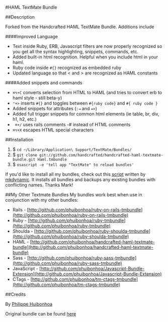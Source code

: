 #HAML TextMate Bundle

##Description

Forked from the Handcrafted HAML TextMate Bundle.  Additions include

####Improved Language
 * Text inside Ruby, ERB, Javascript filters are now properly recognized so you get all the syntax highlighting, snippets, commands, etc.
 * Added built-in html recognition. Helpful when you include html in your haml.
 * Ruby code inside <code>#{}</code> recognized as embedded ruby
 * Updated language so that < and > are recognized as HAML constants

####Added snippets and commands
 * <code>⌘⌥+C</code> converts selection from HTML to HAML (and tries to convert erb to haml style - still beta-y)
 * <code>⌃+></code> inserts <code>#{}</code> and toggles between <code>#{ruby code}</code> and <code>#{ ruby code }</code>
 * Added snippets for attributes (<code>:⇥</code> and <code>=></code>)
 * Added full trigger snippets for common html elements (ie table, br, div, h1, h2, etc.)
 * <code> ⌘+/</code> uses rails comments -# instead of HTML comments
 * <code>⌘⌥+X</code> escapes HTML special characters

##Installation

1. $ `cd ~/Library/Application\ Support/TextMate/Bundles/`
2. $ `git clone git://github.com/handcrafted/handcrafted-haml-textmate-bundle.git Haml.tmbundle`
3. $ `osascript -e 'tell app "TextMate" to reload bundles'`

If you'd like to install all my bundles, check out this [script](http://gist.github.com/443129) written by [mkdynamic](http://github.com/mkdynamic).  It installs all bundles and backups any existing bundles with conflicting names.  Thanks Mark!
 
##My Other Textmate Bundles
My bundles work best when use in conjunction with my other bundles:

 * Rails - [http://github.com/phuibonhoa/ruby-on-rails-tmbundle](http://github.com/phuibonhoa/ruby-on-rails-tmbundle)
 * Ruby - [http://github.com/phuibonhoa/ruby-tmbundle](http://github.com/phuibonhoa/ruby-tmbundle)
 * Shoulda - [http://github.com/phuibonhoa/ruby-shoulda-tmbundle](http://github.com/phuibonhoa/ruby-shoulda-tmbundle)
 * HAML - [http://github.com/phuibonhoa/handcrafted-haml-textmate-bundle](http://github.com/phuibonhoa/handcrafted-haml-textmate-bundle)
 * Sass - [http://github.com/phuibonhoa/ruby-sass-tmbundle](http://github.com/phuibonhoa/ruby-sass-tmbundle)
 * JavaScript - [http://github.com/phuibonhoa/Javascript-Bundle-Extension](http://github.com/phuibonhoa/Javascript-Bundle-Extension)
 * CTags - [http://github.com/phuibonhoa/tm-ctags-tmbundle](http://github.com/phuibonhoa/tm-ctags-tmbundle)

##Credits

By [Philippe Huibonhoa](http://github.com/phuibonhoa)


Original bundle can be found [here](http://github.com/handcrafted/handcrafted-haml-textmate-bundle)
